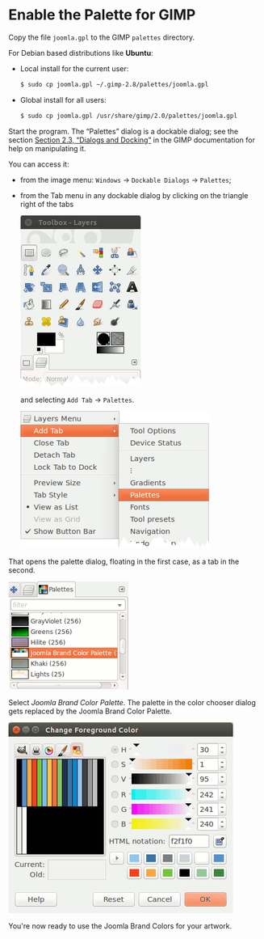 # Enable the Palette for GIMP

Copy the file `joomla.gpl` to the GIMP `palettes` directory.
 
For Debian based distributions like **Ubuntu**:

  - Local install for the current user:
   
    ```bash
    $ sudo cp joomla.gpl ~/.gimp-2.8/palettes/joomla.gpl
    ```

  - Global install for all users:
  
    ```bash
    $ sudo cp joomla.gpl /usr/share/gimp/2.0/palettes/joomla.gpl
    ```

Start the program.
The “Palettes” dialog is a dockable dialog; see the section
[Section 2.3, “Dialogs and Docking”](https://docs.gimp.org/en/gimp-concepts-docks.html) in the GIMP documentation
for help on manipulating it.

You can access it:

  - from the image menu: `Windows` → `Dockable Dialogs` → `Palettes`;
  - from the Tab menu in any dockable dialog by clicking on the triangle right of the tabs

    ![GIMP toolbox](img/gimp-toolbox.png)

    and selecting `Add Tab` → `Palettes`.
    
    ![GIMP add palette tab](img/gimp-add-palette-tab.png)

That opens the palette dialog, floating in the first case, as a tab in the second.

![GIMP palette selection](img/gimp-palette-selection.png)

Select *Joomla Brand Color Palette*.
The palette in the color chooser dialog gets replaced by the Joomla Brand Color Palette.

![GIMP Joomla palette](img/gimp-joomla-palette.png)

You're now ready to use the Joomla Brand Colors for your artwork.

